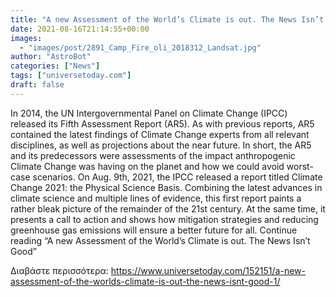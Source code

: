 ```yaml
---
title: "A new Assessment of the World’s Climate is out. The News Isn’t Good"
date: 2021-08-16T21:14:55+00:00
images:
  - "images/post/2891_Camp_Fire_oli_2018312_Landsat.jpg"
author: "AstroBot"
categories: ["News"]
tags: ["universetoday.com"]
draft: false
---
```


In 2014, the UN Intergovernmental Panel on Climate Change (IPCC) released its Fifth Assessment Report (AR5). As with previous reports, AR5 contained the latest findings of Climate Change experts from all relevant disciplines, as well as projections about the near future. In short, the AR5 and its predecessors were assessments of the impact anthropogenic Climate Change was having on the planet and how we could avoid worst-case scenarios. On Aug. 9th, 2021, the IPCC released a report titled Climate Change 2021: the Physical Science Basis. Combining the latest advances in climate science and multiple lines of evidence, this first report paints a rather bleak picture of the remainder of the 21st century. At the same time, it presents a call to action and shows how mitigation strategies and reducing greenhouse gas emissions will ensure a better future for all. Continue reading “A new Assessment of the World’s Climate is out. The News Isn’t Good” 

Διαβάστε περισσότερα: https://www.universetoday.com/152151/a-new-assessment-of-the-worlds-climate-is-out-the-news-isnt-good-1/
